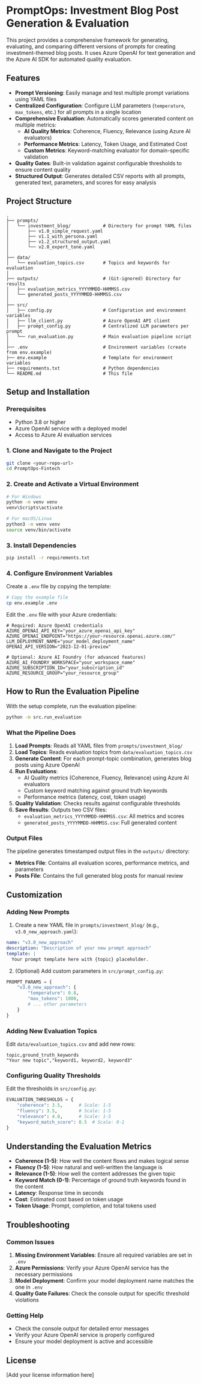# PromptOps: Investment Blog Post Generation & Evaluation

This project provides a comprehensive framework for generating, evaluating, and comparing different versions of prompts for creating investment-themed blog posts. It uses Azure OpenAI for text generation and the Azure AI SDK for automated quality evaluation.

## Features

- **Prompt Versioning**: Easily manage and test multiple prompt variations using YAML files
- **Centralized Configuration**: Configure LLM parameters (`temperature`, `max_tokens`, etc.) for all prompts in a single location
- **Comprehensive Evaluation**: Automatically scores generated content on multiple metrics:
  - **AI Quality Metrics**: Coherence, Fluency, Relevance (using Azure AI evaluators)
  - **Performance Metrics**: Latency, Token Usage, and Estimated Cost
  - **Custom Metrics**: Keyword-matching evaluator for domain-specific validation
- **Quality Gates**: Built-in validation against configurable thresholds to ensure content quality
- **Structured Output**: Generates detailed CSV reports with all prompts, generated text, parameters, and scores for easy analysis

## Project Structure

```
.
├── prompts/
│   └── investment_blog/            # Directory for prompt YAML files
│       ├── v1.0_simple_request.yaml
│       ├── v1.1_with_persona.yaml
│       ├── v1.2_structured_output.yaml
│       └── v2.0_expert_tone.yaml
│
├── data/
│   └── evaluation_topics.csv       # Topics and keywords for evaluation
│
├── outputs/                        # (Git-ignored) Directory for results
│   ├── evaluation_metrics_YYYYMMDD-HHMMSS.csv
│   └── generated_posts_YYYYMMDD-HHMMSS.csv
│
├── src/
│   ├── config.py                   # Configuration and environment variables
│   ├── llm_client.py               # Azure OpenAI API client
│   ├── prompt_config.py            # Centralized LLM parameters per prompt
│   └── run_evaluation.py           # Main evaluation pipeline script
│
├── .env                            # Environment variables (create from env.example)
├── env.example                     # Template for environment variables
├── requirements.txt                # Python dependencies
└── README.md                       # This file
```

## Setup and Installation

### Prerequisites

- Python 3.8 or higher
- Azure OpenAI service with a deployed model
- Access to Azure AI evaluation services

### 1. Clone and Navigate to the Project

```bash
git clone <your-repo-url>
cd PromptOps-Fintech
```

### 2. Create and Activate a Virtual Environment

```bash
# For Windows
python -m venv venv
venv\Scripts\activate

# For macOS/Linux
python3 -m venv venv
source venv/bin/activate
```

### 3. Install Dependencies

```bash
pip install -r requirements.txt
```

### 4. Configure Environment Variables

Create a `.env` file by copying the template:

```bash
# Copy the example file
cp env.example .env
```

Edit the `.env` file with your Azure credentials:

```env
# Required: Azure OpenAI credentials
AZURE_OPENAI_API_KEY="your_azure_openai_api_key"
AZURE_OPENAI_ENDPOINT="https://your-resource.openai.azure.com/"
LLM_DEPLOYMENT_NAME="your_model_deployment_name"
OPENAI_API_VERSION="2023-12-01-preview"

# Optional: Azure AI Foundry (for advanced features)
AZURE_AI_FOUNDRY_WORKSPACE="your_workspace_name"
AZURE_SUBSCRIPTION_ID="your_subscription_id"
AZURE_RESOURCE_GROUP="your_resource_group"
```

## How to Run the Evaluation Pipeline

With the setup complete, run the evaluation pipeline:

```bash
python -m src.run_evaluation
```

### What the Pipeline Does

1. **Load Prompts**: Reads all YAML files from `prompts/investment_blog/`
2. **Load Topics**: Reads evaluation topics from `data/evaluation_topics.csv`
3. **Generate Content**: For each prompt-topic combination, generates blog posts using Azure OpenAI
4. **Run Evaluations**: 
   - AI Quality metrics (Coherence, Fluency, Relevance) using Azure AI evaluators
   - Custom keyword matching against ground truth keywords
   - Performance metrics (latency, cost, token usage)
5. **Quality Validation**: Checks results against configurable thresholds
6. **Save Results**: Outputs two CSV files:
   - `evaluation_metrics_YYYYMMDD-HHMMSS.csv`: All metrics and scores
   - `generated_posts_YYYYMMDD-HHMMSS.csv`: Full generated content

### Output Files

The pipeline generates timestamped output files in the `outputs/` directory:

- **Metrics File**: Contains all evaluation scores, performance metrics, and parameters
- **Posts File**: Contains the full generated blog posts for manual review

## Customization

### Adding New Prompts

1. Create a new YAML file in `prompts/investment_blog/` (e.g., `v3.0_new_approach.yaml`):

```yaml
name: "v3.0_new_approach"
description: "Description of your new prompt approach"
template: |
  Your prompt template here with {topic} placeholder.
```

2. (Optional) Add custom parameters in `src/prompt_config.py`:

```python
PROMPT_PARAMS = {
    "v3.0_new_approach": {
        "temperature": 0.8,
        "max_tokens": 1000,
        # ... other parameters
    }
}
```

### Adding New Evaluation Topics

Edit `data/evaluation_topics.csv` and add new rows:

```csv
topic,ground_truth_keywords
"Your new topic","keyword1, keyword2, keyword3"
```

### Configuring Quality Thresholds

Edit the thresholds in `src/config.py`:

```python
EVALUATION_THRESHOLDS = {
    "coherence": 3.5,      # Scale: 1-5
    "fluency": 3.5,        # Scale: 1-5  
    "relevance": 4.0,      # Scale: 1-5
    "keyword_match_score": 0.5  # Scale: 0-1
}
```

## Understanding the Evaluation Metrics

- **Coherence (1-5)**: How well the content flows and makes logical sense
- **Fluency (1-5)**: How natural and well-written the language is
- **Relevance (1-5)**: How well the content addresses the given topic
- **Keyword Match (0-1)**: Percentage of ground truth keywords found in the content
- **Latency**: Response time in seconds
- **Cost**: Estimated cost based on token usage
- **Token Usage**: Prompt, completion, and total tokens used

## Troubleshooting

### Common Issues

1. **Missing Environment Variables**: Ensure all required variables are set in `.env`
2. **Azure Permissions**: Verify your Azure OpenAI service has the necessary permissions
3. **Model Deployment**: Confirm your model deployment name matches the one in `.env`
4. **Quality Gate Failures**: Check the console output for specific threshold violations

### Getting Help

- Check the console output for detailed error messages
- Verify your Azure OpenAI service is properly configured
- Ensure your model deployment is active and accessible

## License

[Add your license information here] 